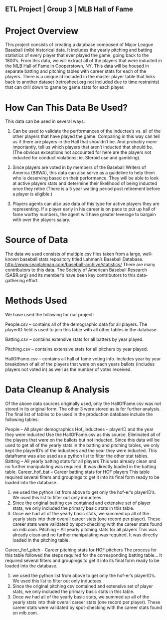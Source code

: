 ## ETL Project | Group 3 | MLB Hall of Fame

# Project Overview
This project consists of creating a database composed of Major League Baseball (mlb) historical data. It includes the yearly pitching and batting statistics of every player that ever played the game, going back to the 1800’s. From this data, we will extract all of the players that were inducted in the MLB Hall of Fame in Cooperstown, NY. This data will be housed in separate batting and pitching tables with career stats for each of the players. There is a unique id included in the master player table that links back to another dataset (retrosheet.org not included due to time restraints) that can drill down to game by game stats for each player.

# How Can This Data Be Used?
This data can be used in several ways:

1.	Can be used to validate the performances of the inductee’s vs. all of the other players that have played the game. Comparing in this way can tell us if there are players in the Hall that shouldn’t be. And probably more importantly, tell us which players that aren’t inducted that should be. (The obvious exceptions not accounted for here are the players not inducted for conduct violations; ie. Steroid use and gambling).

2.	Since players are voted in by members of the Baseball Writers of America (BBWA), this data can also serve as a guideline to help them who is deserving based on their performance. They will be able to look at active players stats and determine their likelihood of being inducted once they retire (There is a 5 year waiting period post retirement before a player is eligible.)

3.	Players agents can also use data of this type for active players they are representing. If a player early in his career is on pace to put up hall of fame worthy numbers, the agent will have greater leverage to bargain with over the players salary.

# Source of Data
The data we used consists of multiple csv files taken from a large, well-known baseball stats repository titled Lahman’s Baseball Database. http://www.seanlahman.com/baseball-archive/statistics/
 There are many contributors to this data. The Society of American Baseball Research (SABR.org) and its member’s have been key contributors to this data-gathering effort.

 # Methods Used
We have used the following for our project:

People.csv – contains all of the demographic data for all players. The  playerID field is used to join this table with all other tables in the database.

Batting.csv – contains extensive stats for all batters by year played. 

Pitching.csv – contains extensive stats for all pitchers by year played.

HallOfFame.csv – contains all hall of fame voting info. Includes year by year breakdown of all of the players that were on each years ballots (includes players not voted in) as well as the number of votes received.  

# Data Cleanup & Analysis
Of the above data sources originally used, only the HallOfFame.csv was not stored in its original form. The other 3 were stored as is for further analysis. The final list of tables to be used in the production database include the following tables:

People – All player demographics
Hof_inductees – playerID and the year they were inducted
Use the HallOfFame.csv as this source. Eliminated all of the players that were on the ballots but not inducted. Since this data will be used to get all of the yearly stats in the batting and pitching tables, we only kept the playerID’s of the inductees and the year they were inducted. This dataframe was also used as a python list to filter the other stat tables.
Batting – All yearly batting stats for all players
This was already clean and no further manipulating was required. It was directly loaded in the batting table.
Career_hof_bat – Career batting stats for HOF players
This table required several filters and groupings to get it into its final form ready to be loaded into the database. 
1.	 we used the python list from above to get only the hof-er’s playerID’s. We used this list to filter out only inductees.
2.	Since the original batting csv contained and extensive set of player stats, we only included the primary basic stats in this table.
3.	Once we had all of the yearly basic stats, we summed up all of the yearly stats into their overall career stats (one record per player). These career stats were validated by spot-checking with the career stats found on mlb.com. 
Pitching –  All yearly pitching stats for all players
This was already clean and no further manipulating was required. It was directly loaded in the pitching table.

Career_hof_pitch - Career pitching stats for HOF pitchers
The process for this table followed the steps required for the corresponding batting table… It required several filters and groupings to get it into its final form ready to be loaded into the database. 
1.	 we used the python list from above to get only the hof-er’s playerID’s. We used this list to filter out only inductees.
2.	Since the original pitching csv contained and extensive set of player stats, we only included the primary basic stats in this table.
3.	Once we had all of the yearly basic stats, we summed up all of the yearly stats into their overall career stats (one record per player). These career stats were validated by spot-checking with the career stats found on mlb.com. 

